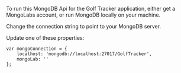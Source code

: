 ﻿To run this MongoDB Api for the Golf Tracker application, either get a MongoLabs account, or run MongoDB locally on your machine.

Change the connection string to point to your MongoDB server.

Update one of these properties:

    var mongoConnection = {
        localhost: 'mongodb://localhost:27017/GolfTracker',
        mongoLab: ''
    };